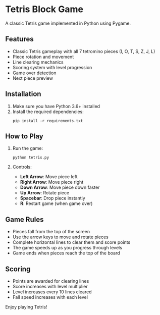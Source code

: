 # Tetris Block Game

A classic Tetris game implemented in Python using Pygame.

## Features

- Classic Tetris gameplay with all 7 tetromino pieces (I, O, T, S, Z, J, L)
- Piece rotation and movement
- Line clearing mechanics
- Scoring system with level progression
- Game over detection
- Next piece preview

## Installation

1. Make sure you have Python 3.6+ installed
2. Install the required dependencies:
   ```
   pip install -r requirements.txt
   ```

## How to Play

1. Run the game:
   ```
   python tetris.py
   ```

2. Controls:
   - **Left Arrow**: Move piece left
   - **Right Arrow**: Move piece right
   - **Down Arrow**: Move piece down faster
   - **Up Arrow**: Rotate piece
   - **Spacebar**: Drop piece instantly
   - **R**: Restart game (when game over)

## Game Rules

- Pieces fall from the top of the screen
- Use the arrow keys to move and rotate pieces
- Complete horizontal lines to clear them and score points
- The game speeds up as you progress through levels
- Game ends when pieces reach the top of the board

## Scoring

- Points are awarded for clearing lines
- Score increases with level multiplier
- Level increases every 10 lines cleared
- Fall speed increases with each level

Enjoy playing Tetris!
